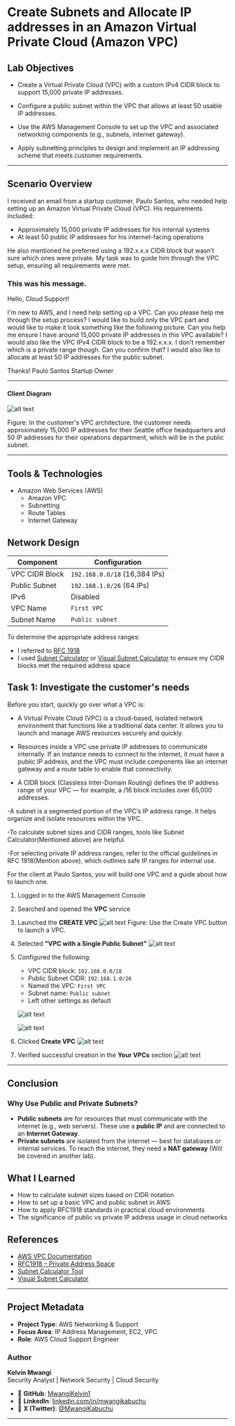 # Create Subnets and Allocate IP addresses in an Amazon Virtual Private Cloud (Amazon VPC)

## Lab Objectives
- Create a Virtual Private Cloud (VPC) with a custom IPv4 CIDR block to support 15,000 private IP addresses.

- Configure a public subnet within the VPC that allows at least 50 usable IP addresses.

- Use the AWS Management Console to set up the VPC and associated networking components (e.g., subnets, internet gateway).

- Apply subnetting principles to design and implement an IP addressing scheme that meets customer requirements.

---

## Scenario Overview

I received an email from a startup customer, Paulo Santos, who needed help setting up an Amazon Virtual Private Cloud (VPC). His requirements included:
- Approximately 15,000 private IP addresses for his internal systems
- At least 50 public IP addresses for his internet-facing operations

He also mentioned he preferred using a 192.x.x.x CIDR block but wasn’t sure which ones were private. My task was to guide him through the VPC setup, ensuring all requirements were met.

### This was his message.

Hello, Cloud Support!

I'm new to AWS, and I need help setting up a VPC. Can you please help me through the setup process? I would like to build only the VPC part and would like to make it look something like the following picture. Can you help me ensure  I have around 15,000 private IP addresses in this VPC available?  I would also like the VPC IPv4 CIDR block to be a 192.x.x.x. I don't remember which is a private range though. Can you confirm that? I would also like to allocate at least 50 IP addresses for the public subnet.

Thanks!
Paulo Santos
Startup Owner

---

#### Client Diagram

![alt text](<~Screenshot/1 the customer's VPC architecture.png>)

Figure: In the customer's VPC architecture, the customer needs approximately 15,000 IP addresses for their Seattle office headquarters and 50 IP addresses for their operations department, which will be in the public subnet.

---

## Tools & Technologies

- Amazon Web Services (AWS)
  - Amazon VPC
  - Subnetting
  - Route Tables
  - Internet Gateway

## Network Design

| Component        | Configuration             |
|------------------|---------------------------|
| VPC CIDR Block   | `192.168.0.0/18` (16,384 IPs) |
| Public Subnet    | `192.168.1.0/26` (64 IPs) |
| IPv6             | Disabled                  |
| VPC Name         | `First VPC`               |
| Subnet Name      | `Public subnet`           |

To determine the appropriate address ranges:
- I referred to [RFC 1918](https://datatracker.ietf.org/doc/html/rfc1918)
- I used [Subnet Calculator](https://www.subnet-calculator.com/cidr) or [Visual Subnet Calculator](https://www.davidc.net/sites/default/subnets/subnets.html) to ensure my CIDR blocks met the required address space


## Task 1: Investigate the customer's needs

Before you start, quickly go over what a VPC is:

- A Virtual Private Cloud (VPC) is a cloud-based, isolated network environment that functions like a traditional data center. It allows you to launch and manage AWS resources securely and quickly.

- Resources inside a VPC use private IP addresses to communicate internally. If an instance needs to connect to the internet, it must have a public IP address, and the VPC must include components like an internet gateway and a route table to enable that connectivity.

- A CIDR block (Classless Inter-Domain Routing) defines the IP address range of your VPC — for example, a /16 block includes over 65,000 addresses.

-A subnet is a segmented portion of the VPC’s IP address range. It helps organize and isolate resources within the VPC.

-To calculate subnet sizes and CIDR ranges, tools like Subnet Calculator(Mentioned above) are helpful.

-For selecting private IP address ranges, refer to the official guidelines in RFC 1918(Mention above), which outlines safe IP ranges for internal use.


For the client at Paulo Santos, you will build one VPC and a guide about how to launch one.

1. Logged in to the AWS Management Console
2. Searched and opened the **VPC** service
3. Launched the **CREATE VPC**
![alt text](<~Screenshot/2 Create vpc.png>)
Figure: Use the Create VPC button to launch a VPC.

4. Selected **"VPC with a Single Public Subnet"**
![alt text](<~Screenshot/3 CREATE VPC.png>)

5. Configured the following:
   - VPC CIDR block: `192.168.0.0/18`
   - Public Subnet CIDR: `192.168.1.0/26`
   - Named the VPC: `First VPC`
   - Subnet name: `Public subnet`
   - Left other settings as default

   ![alt text](<~Screenshot/4 AVAILABILITY ZONE.png>)

   ![alt text](<~Screenshot/6 Overview The Layout.png>)
6. Clicked **Create VPC**
![alt text](<~Screenshot/5 CREATE VPC.png>)
7. Verified successful creation in the **Your VPCs** section
![alt text](<~Screenshot/7 Create vpc workflow.png>)

---

## **Conclusion**

### Why Use Public and Private Subnets?

- **Public subnets** are for resources that must communicate with the internet (e.g., web servers). These use a **public IP** and are connected to an **Internet Gateway**.
- **Private subnets** are isolated from the internet — best for databases or internal services. To reach the internet, they need a **NAT gateway** (Will be covered in another lab).

## What I Learned

- How to calculate subnet sizes based on CIDR notation
- How to set up a basic VPC and public subnet in AWS
- How to apply RFC1918 standards in practical cloud environments
- The significance of public vs private IP address usage in cloud networks

## References

- [AWS VPC Documentation](https://docs.aws.amazon.com/vpc/)
- [RFC1918 – Private Address Space](https://datatracker.ietf.org/doc/html/rfc1918)
- [Subnet Calculator Tool](https://www.subnet-calculator.com/)
- [Visual Subnet Calculator](https://www.davidc.net/sites/default/subnets/subnets.html)

---

## Project Metadata

- **Project Type**: AWS Networking & Support  
- **Focus Area**: IP Address Management, EC2, VPC  
- **Role**: AWS Cloud Support Engineer  

### Author
**Kelvin Mwangi**  
Security Analyst | Network Security | Cloud Security  

- 🔗 **GitHub**: [MwangiKelvin1](https://github.com/MwangiKelvin1)  
- 🔗 **LinkedIn**: [linkedin.com/in/mwangikabuchu](https://linkedin.com/in/mwangikabuchu)  
- 🔗 **X (Twitter)**: [@MwangiKabuchu](https://twitter.com/MwangiKabuchu)  


---

